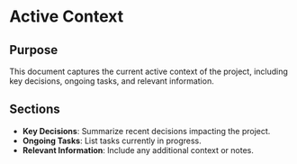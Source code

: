 # Active Context

## Purpose

This document captures the current active context of the project, including key decisions, ongoing tasks, and relevant information.

## Sections

- **Key Decisions**: Summarize recent decisions impacting the project.
- **Ongoing Tasks**: List tasks currently in progress.
- **Relevant Information**: Include any additional context or notes.
